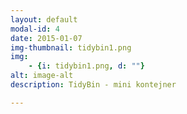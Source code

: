 ```yaml
---
layout: default
modal-id: 4
date: 2015-01-07
img-thumbnail: tidybin1.png
img:
    - {i: tidybin1.png, d: ""}
alt: image-alt
description: TidyBin - mini kontejner

---
```

